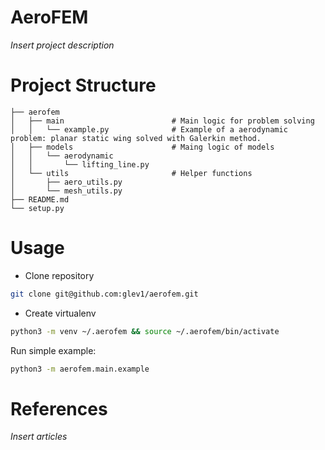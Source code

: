 # AeroFEM

*Insert project description*

# Project Structure
```
├── aerofem
│   ├── main                        # Main logic for problem solving
│   │   └── example.py              # Example of a aerodynamic problem: planar static wing solved with Galerkin method. 
│   ├── models                      # Maing logic of models
│   │   └── aerodynamic            
│   │       └── lifting_line.py     
│   └── utils                       # Helper functions    
│       ├── aero_utils.py           
│       └── mesh_utils.py
├── README.md
└── setup.py
```

# Usage

- Clone repository
```bash
git clone git@github.com:glev1/aerofem.git
```
- Create virtualenv
```bash
python3 -m venv ~/.aerofem && source ~/.aerofem/bin/activate
```
Run simple example:

```bash
python3 -m aerofem.main.example
```


# References

*Insert articles*

